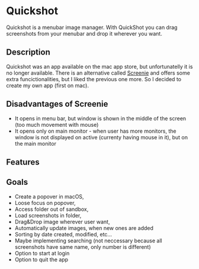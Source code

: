 # Quickshot

Quickshot is a menubar image manager. With QuickShot you can drag screenshots from your menubar and drop it wherever you want.

## Description
Quickshot was an app available on the mac app store, but unfortunatelly it is no longer available. There is an alternative called [Screenie] and offers some extra funcictionalities, but I liked the previous one more. So I decided to create my own app (first on mac). 

## Disadvantages of Screenie
 - It opens in menu bar, but window is shown in the middle of the screen (too much movement with mouse)
 - It opens only on main monitor - when user has more monitors, the window is not displayed on active (currenty having mouse in it), but on the main monitor
 
## Features

## Goals

  - Create a popover in macOS,
  - Loose focus on popover,
  - Access folder out of sandbox,
  - Load screenshots in folder,
  - Drag&Drop image wherever user want,
  - Automatically update images, when new ones are added
  - Sorting by date created, modified, etc...
  - Maybe implementing searching (not neccessary because all screenshots have same name, only number is different)
  - Option to start at login
  - Option to quit the app


   [Screenie]: <https://apps.apple.com/us/app/screenie/id965442961?mt=12>
